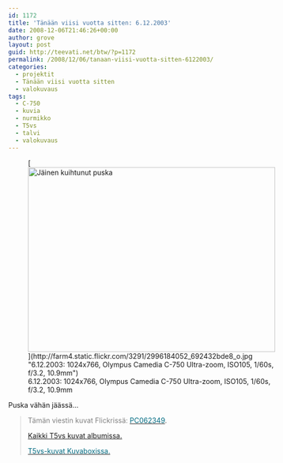 ```yaml
---
id: 1172
title: 'Tänään viisi vuotta sitten: 6.12.2003'
date: 2008-12-06T21:46:26+00:00
author: grove
layout: post
guid: http://teevati.net/btw/?p=1172
permalink: /2008/12/06/tanaan-viisi-vuotta-sitten-6122003/
categories:
  - projektit
  - Tänään viisi vuotta sitten
  - valokuvaus
tags:
  - C-750
  - kuvia
  - nurmikko
  - T5vs
  - talvi
  - valokuvaus
---
```

<figure style="width: 500px" class="wp-caption aligncenter">[<img class="  " title="Jäinen kuihtunut puska" src="http://farm4.static.flickr.com/3291/2996184052_8f2bc83085.jpg" alt="Jäinen kuihtunut puska" width="500" height="374" />](http://farm4.static.flickr.com/3291/2996184052_692432bde8_o.jpg "6.12.2003: 1024x766, Olympus Camedia C-750 Ultra-zoom, ISO105, 1/60s, f/3.2, 10.9mm")<figcaption class="wp-caption-text">6.12.2003: 1024x766, Olympus Camedia C-750 Ultra-zoom, ISO105, 1/60s, f/3.2, 10.9mm</figcaption></figure> 

Puska vähän jäässä&#8230;

> <span style="color: #808080;">Tämän viestin kuvat Flickrissä:</span> [<span style="color: #006a80;">PC062349</span>](http://www.flickr.com/photos/teevati/2996184052 "PC062349 on Flickr").
> 
> [Kaikki T5vs kuvat albumissa.](/btw/flickr/album/72157607994204386/t5vs-all.html "BTW · T5vs-all")
> 
> [<span style="color: #006a80;">T5vs-kuvat Kuvaboxissa.</span>](http://www.kuvaboxi.fi/julkinen/29poj+taavetti-btw-t5vs.html "Kuvaboxi - BTW: T5vs (Taavetti)")